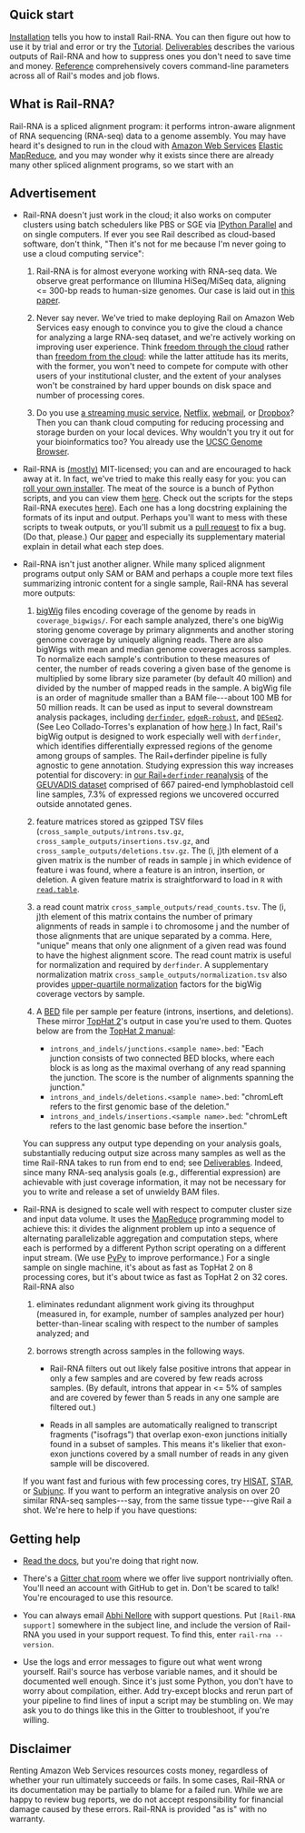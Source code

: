 ## Quick start

[Installation](installation.md) tells you how to install Rail-RNA. You can then figure out how to use it by trial and error or try the [Tutorial](tutorial.md). [Deliverables](deliverables.md) describes the various outputs of Rail-RNA and how to suppress ones you don't need to save time and money. [Reference](reference.md) comprehensively covers command-line parameters across all of Rail's modes and job flows.

## What is Rail-RNA?

Rail-RNA is a spliced alignment program: it performs intron-aware alignment of RNA sequencing (RNA-seq) data to a genome assembly. You may have heard it's designed to run in the cloud with [Amazon Web Services](http://aws.amazon.com/) [Elastic MapReduce](http://aws.amazon.com/elasticmapreduce/), and you may wonder why it exists since there are already many other spliced alignment programs, so we start with an

## Advertisement

* Rail-RNA doesn't just work in the cloud; it also works on computer clusters using batch schedulers like PBS or SGE via [IPython Parallel](http://ipython.org/ipython-doc/dev/parallel/) and on single computers. If ever you see Rail described as cloud-based software, don't think, "Then it's not for me because I'm never going to use a cloud computing service":

    1. Rail-RNA is for almost everyone working with RNA-seq data. We observe great performance on Illumina HiSeq/MiSeq data, aligning <= 300-bp reads to human-size genomes. Our case is laid out in [this paper](http://biorxiv.org/content/early/2015/05/07/019067).

    2. Never say never. We've tried to make deploying Rail on Amazon Web Services easy enough to convince you to give the cloud a chance for analyzing a large RNA-seq dataset, and we're actively working on improving user experience. Think [freedom through the cloud](http://cloudman.irb.hr/) rather than [freedom from the cloud](https://liorpachter.wordpress.com/2015/05/10/near-optimal-rna-seq-quantification-with-kallisto/): while the latter attitude has its merits, with the former, you won't need to compete for compute with other users of your institutional cluster, and the extent of your analyses won't be constrained by hard upper bounds on disk space and number of processing cores.

    3. Do you use [a streaming music service](https://en.wikipedia.org/wiki/Beats_Music), [Netflix](http://www.amazon.com/Prime-Instant-Video/b?node=2676882011), [webmail](https://en.wikipedia.org/wiki/Webmail#Early_implementations), or [Dropbox](https://dl.dropboxusercontent.com/u/27532820/app.html)? Then you can thank cloud computing for reducing processing and storage burden on your local devices. Why wouldn't you try it out for your bioinformatics too? You already use the [UCSC Genome Browser](http://www.ncbi.nlm.nih.gov/pmc/articles/PMC2834533/).

* Rail-RNA is [(mostly)](https://github.com/nellore/rail/blob/master/README.md) MIT-licensed; you can and are encouraged to hack away at it. In fact, we've tried to make this really easy for you: you can [roll your own installer](installation.md#rolling-your-own-installer). The meat of the source is a bunch of Python scripts, and you can view them [here](https://github.com/nellore/rail/tree/master/src). Check out the scripts for the steps Rail-RNA executes [here](https://github.com/nellore/rail/tree/master/src)). Each one has a long docstring explaining the formats of its input and output. Perhaps you'll want to mess with these scripts to tweak outputs, or you'll submit us a [pull request](https://github.com/nellore/rail/pulls) to fix a bug. (Do that, please.) Our [paper](http://biorxiv.org/content/early/2015/05/07/019067) and especially its supplementary material explain in detail what each step does.

* Rail-RNA isn't just another aligner. While many spliced alignment programs output only SAM or BAM and perhaps a couple more text files summarizing intronic content for a single sample, Rail-RNA has several more outputs:

    1. [bigWig](http://genome.ucsc.edu/goldenpath/help/bigWig.html) files encoding coverage of the genome by reads in `coverage_bigwigs/`. For each sample analyzed, there's one bigWig storing genome coverage by primary alignments and another storing genome coverage by uniquely aligning reads. There are also bigWigs with mean and median genome coverages across samples. To normalize each sample's contribution to these measures of center, the number of reads covering a given base of the genome is multiplied by some library size parameter (by default 40 million) and divided by the number of mapped reads in the sample. A bigWig file is an order of magnitude smaller than a BAM file---about 100 MB for 50 million reads. It can be used as input to several downstream analysis packages, including [`derfinder`](http://bioconductor.org/packages/release/bioc/html/derfinder.html), [`edgeR-robust`](http://bioconductor.org/packages/release/bioc/html/edgeR.html), and [`DESeq2`](http://bioconductor.org/packages/release/bioc/html/DESeq.html). (See Leo Collado-Torres's explanation of how [here](http://lcolladotor.github.io/protocols/bigwig_DEanalysis/).) In fact, Rail's bigWig output is designed to work especially well with `derfinder`, which identifies differentially expressed regions of the genome among groups of samples. The Rail+derfinder pipeline is fully agnostic to gene annotation. Studying expression this way increases potential for discovery: in [our Rail+`derfinder` reanalysis](http://biorxiv.org/content/early/2015/05/07/019067) of the [GEUVADIS dataset](http://www.geuvadis.org) comprised of 667 paired-end lymphoblastoid cell line samples, 7.3% of expressed regions we uncovered occurred outside annotated genes.

    2. feature matrices stored as gzipped TSV files (`cross_sample_outputs/introns.tsv.gz`, `cross_sample_outputs/insertions.tsv.gz`, and `cross_sample_outputs/deletions.tsv.gz`. The (i, j)th element of a given matrix is the number of reads in sample j in which evidence of feature i was found, where a feature is an intron, insertion, or deletion. A given feature matrix is straightforward to load in `R` with [`read.table`](https://stat.ethz.ch/R-manual/R-devel/library/utils/html/read.table.html).

    3. a read count matrix `cross_sample_outputs/read_counts.tsv`. The (i, j)th element of this matrix contains the number of primary alignments of reads in sample i to chromosome j and the number of those alignments that are unique separated by a comma. Here, "unique" means that only one alignment of a given read was found to have the highest alignment score. The read count matrix is useful for normalization and required by `derfinder`. A supplementary normalization matrix `cross_sample_outputs/normalization.tsv` also provides [upper-quartile normalization](http://www.biomedcentral.com/1471-2105/11/94) factors for the bigWig coverage vectors by sample.

    4. A [BED](http://genome.ucsc.edu/FAQ/FAQformat.html#format1) file per sample per feature (introns, insertions, and deletions). These mirror [TopHat 2](https://ccb.jhu.edu/software/tophat/index.shtml)'s output in case you're used to them. Quotes below are from the [TopHat 2 manual](https://ccb.jhu.edu/software/tophat/manual.shtml): 
         * `introns_and_indels/junctions.<sample name>.bed`: "Each junction consists of two connected BED blocks, where each block is as long as the maximal overhang of any read spanning the junction. The score is the number of alignments spanning the junction."
         * `introns_and_indels/deletions.<sample name>.bed`: "chromLeft refers to the first genomic base of the deletion."
         * `introns_and_indels/insertions.<sample name>.bed`: "chromLeft refers to the last genomic base before the insertion."

    You can suppress any output type depending on your analysis goals, substantially reducing output size across many samples as well as the time Rail-RNA takes to run from end to end; see [Deliverables](deliverables.md). Indeed, since many RNA-seq analysis goals (e.g., differential expression) are achievable with just coverage information, it may not be necessary for you to write and release a set of unwieldy BAM files.

* Rail-RNA is designed to scale well with respect to computer cluster size and input data volume. It uses the [MapReduce](http://static.googleusercontent.com/media/research.google.com/en//archive/mapreduce-osdi04.pdf) programming model to achieve this: it divides the alignment problem up into a sequence of alternating parallelizable aggregation and computation steps, where each is performed by a different Python script operating on a different input stream. (We use [PyPy](http://pypy.org/) to improve performance.) For a single sample on single machine, it's about as fast as TopHat 2 on 8 processing cores, but it's about twice as fast as TopHat 2 on 32 cores. Rail-RNA also

    1. eliminates redundant alignment work giving its throughput (measured in, for example, number of samples analyzed per hour) better-than-linear scaling with respect to the number of samples analyzed; and

    2. borrows strength across samples in the following ways.

        * Rail-RNA filters out out likely false positive introns that appear in only a few samples and are covered by few reads across samples. (By default, introns that appear in <= 5% of samples and are covered by fewer than 5 reads in any one sample are filtered out.)

        * Reads in all samples are automatically realigned to transcript fragments ("isofrags") that overlap exon-exon junctions initially found in a subset of samples. This means it's likelier that exon-exon junctions covered by a small number of reads in any given sample will be discovered.

    If you want fast and furious with few processing cores, try [HISAT](https://ccb.jhu.edu/software/hisat/index.shtml), [STAR](https://github.com/alexdobin/STAR), or [Subjunc](http://subread.sourceforge.net/). If you want to perform an integrative analysis on over 20 similar RNA-seq samples---say, from the same tissue type---give Rail a shot. We're here to help if you have questions:

## Getting help

* [Read the docs](https://en.wikipedia.org/wiki/RTFM), but you're doing that right now.

* There's a [Gitter chat room](https://gitter.im/nellore/rail) where we offer live support nontrivially often. You'll need an account with GitHub to get in. Don't be scared to talk! You're encouraged to use this resource.

* You can always email [Abhi Nellore](mailto:anellore@gmail.com) with support questions. Put `[Rail-RNA support]` somewhere in the subject line, and include the version of Rail-RNA you used in your support request. To find this, enter `rail-rna --version`.

* Use the logs and error messages to figure out what went wrong yourself. Rail's source has verbose variable names, and it should be documented well enough. Since it's just some Python, you don't have to worry about compilation, either. Add try-except blocks and rerun part of your pipeline to find lines of input a script may be stumbling on. We may ask you to do things like this in the Gitter to troubleshoot, if you're willing.

## Disclaimer

Renting Amazon Web Services resources costs money, regardless of whether your run ultimately succeeds or fails. In some cases, Rail-RNA or its documentation may be partially to blame for a failed run. While we are happy to review bug reports, we do not accept responsibility for financial damage caused by these errors. Rail-RNA is provided "as is" with no warranty.